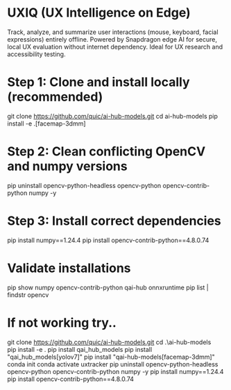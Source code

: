 # UXIQ (UX Intelligence on Edge)
Track, analyze, and summarize user interactions (mouse, keyboard, facial expressions) entirely offline. Powered by Snapdragon edge AI for secure, local UX evaluation without internet dependency. Ideal for UX research and accessibility testing.

# Step 1: Clone and install locally (recommended)
git clone https://github.com/quic/ai-hub-models.git
cd ai-hub-models
pip install -e .[facemap-3dmm]

# Step 2: Clean conflicting OpenCV and numpy versions
pip uninstall opencv-python-headless opencv-python opencv-contrib-python numpy -y

# Step 3: Install correct dependencies
pip install numpy==1.24.4
pip install opencv-contrib-python==4.8.0.74

# Validate installations
pip show numpy opencv-contrib-python qai-hub onnxruntime
pip list | findstr opencv

# If not working try..
git clone https://github.com/quic/ai-hub-models.git
cd .\ai-hub-models\
pip install -e . 
pip install qai_hub_models
pip install "qai_hub_models[yolov7]"
pip install "qai-hub-models[facemap-3dmm]"
conda init
conda activate uxtracker
pip uninstall opencv-python-headless opencv-python opencv-contrib-python numpy -y
pip install numpy==1.24.4
pip install opencv-contrib-python==4.8.0.74
